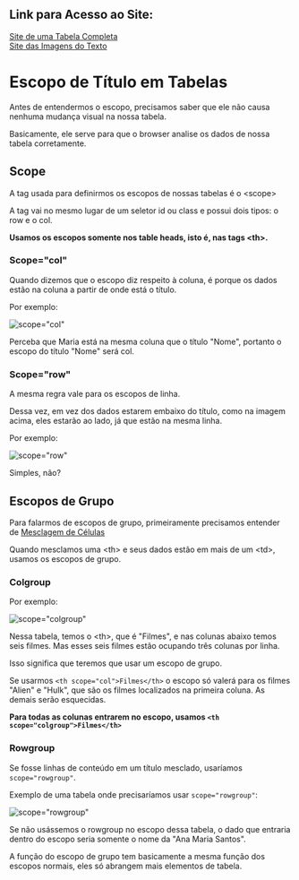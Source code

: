 ## Link para Acesso ao Site:

[Site de uma Tabela Completa](https://andersonr-o.github.io/Html-Css/Escopos-de-T%C3%ADtulo/tabela-completa.html)<br>
[Site das Imagens do Texto](https://andersonr-o.github.io/Html-Css/Escopos-de-T%C3%ADtulo/tabela-exemplo.html) 

# Escopo de Título em Tabelas

Antes de entendermos o escopo, precisamos saber que ele não causa nenhuma mudança visual na nossa tabela.

Basicamente, ele serve para que o browser analise os dados de nossa tabela corretamente.

## Scope

A tag usada para definirmos os escopos de nossas tabelas é o &lt;scope&gt;

A tag vai no mesmo lugar de um seletor id ou class e possui dois tipos: o row e o col.

**Usamos os escopos somente nos table heads, isto é, nas tags &lt;th&gt;.**

### Scope="col"

Quando dizemos que o escopo diz respeito à coluna, é porque os dados estão na coluna a partir de onde está o título.

Por exemplo:

![scope="col"](https://user-images.githubusercontent.com/97858145/179424588-89cc261d-da37-47fd-b3f7-13aa58cbea28.png)

Perceba que Maria está na mesma coluna que o título "Nome", portanto o escopo do título "Nome" será col.

### Scope="row"

A mesma regra vale para os escopos de linha.

Dessa vez, em vez dos dados estarem embaixo do título, como na imagem acima, eles estarão ao lado, já que estão na mesma linha.

Por exemplo:

![scope="row"](https://user-images.githubusercontent.com/97858145/179424844-1cf90f57-0e7d-4f46-a28c-50fed76be626.png)

Simples, não?

## Escopos de Grupo

Para falarmos de escopos de grupo, primeiramente precisamos entender de [Mesclagem de Células](#)

Quando mesclamos uma &lt;th&gt; e seus dados estão em mais de um &lt;td&gt;, usamos os escopos de grupo.

### Colgroup

Por exemplo:

![scope="colgroup"](https://user-images.githubusercontent.com/97858145/179425277-f1782d82-1e43-45b0-9434-e6c1059766e1.png)

Nessa tabela, temos o &lt;th&gt;, que é "Filmes", e nas colunas abaixo temos seis filmes. Mas esses seis filmes estão ocupando três colunas por linha.

Isso significa que teremos que usar um escopo de grupo.

Se usarmos ``<th scope="col">Filmes</th>`` o escopo só valerá para os filmes "Alien" e "Hulk", que são os filmes localizados na primeira coluna. As demais serão esquecidas.

**Para todas as colunas entrarem no escopo, usamos ```<th scope="colgroup">Filmes</th>```**

### Rowgroup

Se fosse linhas de conteúdo em um título mesclado, usaríamos ``scope="rowgroup"``.

Exemplo de uma tabela onde precisaríamos usar ``scope="rowgroup"``:

![scope="rowgroup"](https://user-images.githubusercontent.com/97858145/179425907-b6351d04-b58f-4dc3-83cc-7855c43a1a15.png)

Se não usássemos o rowgroup no escopo dessa tabela, o dado que entraria dentro do escopo seria somente o nome da "Ana Maria Santos".

A função do escopo de grupo tem basicamente a mesma função dos escopos normais, eles só abrangem mais elementos de tabela.
